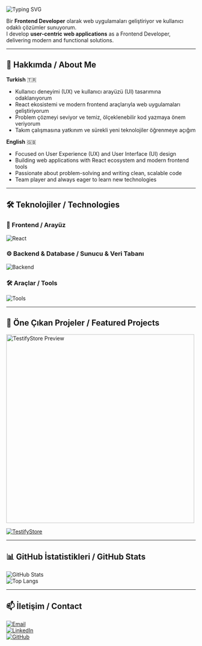 ![Typing SVG](https://readme-typing-svg.demolab.com?font=Fira+Code&size=28&color=6366f1&width=700&height=70&lines=Hi+there!+I'm+Alperhan+|+Frontend+Developer)

Bir **Frontend Developer** olarak web uygulamaları geliştiriyor ve kullanıcı odaklı çözümler sunuyorum.  
I develop **user-centric web applications** as a Frontend Developer, delivering modern and functional solutions.

---

## 🌟 Hakkımda / About Me

**Turkish** 🇹🇷
- Kullanıcı deneyimi (UX) ve kullanıcı arayüzü (UI) tasarımına odaklanıyorum
- React ekosistemi ve modern frontend araçlarıyla web uygulamaları geliştiriyorum
- Problem çözmeyi seviyor ve temiz, ölçeklenebilir kod yazmaya önem veriyorum
- Takım çalışmasına yatkınım ve sürekli yeni teknolojiler öğrenmeye açığım

**English** 🇬🇧
- Focused on User Experience (UX) and User Interface (UI) design
- Building web applications with React ecosystem and modern frontend tools
- Passionate about problem-solving and writing clean, scalable code
- Team player and always eager to learn new technologies

---

## 🛠️ Teknolojiler / Technologies

### 🚀 Frontend / Arayüz
![React](https://skillicons.dev/icons?i=react,ts,js,html,css,tailwind,bootstrap,mui,vite)

### ⚙️ Backend & Database / Sunucu & Veri Tabanı
![Backend](https://skillicons.dev/icons?i=dotnet,cs,php,mysql,json)

### 🛠️ Araçlar / Tools
![Tools](https://skillicons.dev/icons?i=git,github,vscode,visualstudio,figma,postman,gsap)

---

## 📂 Öne Çıkan Projeler / Featured Projects

<p align="left">
  <a href="https://testifystore.netlify.app/">
    <img src="https://iili.io/K1oiDFe.md.png" alt="TestifyStore Preview" width="500"/>
  </a>
</p>

[![TestifyStore](https://img.shields.io/badge/Visit-TestifyStore-blue?style=for-the-badge&logo=appveyor)](https://testifystore.netlify.app/)

---

## 📊 GitHub İstatistikleri / GitHub Stats

![GitHub Stats](https://github-readme-stats.vercel.app/api?username=alperhanbarut&show_icons=true&theme=radical&count_private=true&hide_title=true)  
![Top Langs](https://github-readme-stats.vercel.app/api/top-langs/?username=alperhanbarut&layout=compact&theme=radical)

---

## 📫 İletişim / Contact

[![Email](https://img.shields.io/badge/Email-alperhan.barut35@gmail.com-blue?style=for-the-badge&logo=gmail)](mailto:alperhan.barut35@gmail.com)  
[![LinkedIn](https://img.shields.io/badge/LinkedIn-@alperhanbarut-blue?style=for-the-badge&logo=linkedin)](https://www.linkedin.com/in/alperhanbarut)  
[![GitHub](https://img.shields.io/badge/GitHub-alperhanbarut-black?style=for-the-badge&logo=github)](https://github.com/alperhanbarut)
